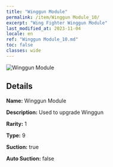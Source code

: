 ```yaml
---
title: "Winggun Module"
permalink: /item/Winggun Module_10/
excerpt: "Wing Fighter Winggun Module"
last_modified_at: 2023-11-04
locale: en
ref: "Winggun Module_10.md"
toc: false
classes: wide
---
```



 ![Winggun Module](/images/item/Winggun_Module_p.png)



## Details

 **Name:** Winggun Module 

 **Description:** Used to upgrade Winggun

 **Rarity:** 1 

 **Type:** 9 

 **Suction:** true 

 **Auto Suction:** false 


